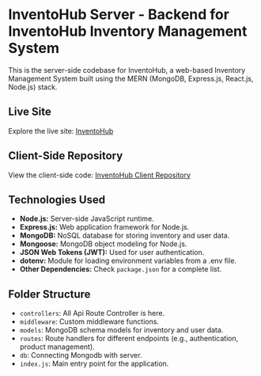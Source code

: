 # InventoHub Server - Backend for InventoHub Inventory Management System

This is the server-side codebase for InventoHub, a web-based Inventory Management System built using the MERN (MongoDB, Express.js, React.js, Node.js) stack.

## Live Site

Explore the live site: [InventoHub](https://inventohub.netlify.app)

## Client-Side Repository

View the client-side code: [InventoHub Client Repository](https://github.com/mspsohan/inventohub-client)

## Technologies Used

-  **Node.js:** Server-side JavaScript runtime.
-  **Express.js:** Web application framework for Node.js.
-  **MongoDB:** NoSQL database for storing inventory and user data.
-  **Mongoose:** MongoDB object modeling for Node.js.
-  **JSON Web Tokens (JWT):** Used for user authentication.
-  **dotenv:** Module for loading environment variables from a .env file.
-  **Other Dependencies:** Check `package.json` for a complete list.

## Folder Structure

-  `controllers`: All Api Route Controller is here.
-  `middleware`: Custom middleware functions.
-  `models`: MongoDB schema models for inventory and user data.
-  `routes`: Route handlers for different endpoints (e.g., authentication, product management).
-  `db`: Connecting Mongodb with server.
-  `index.js`: Main entry point for the application.
